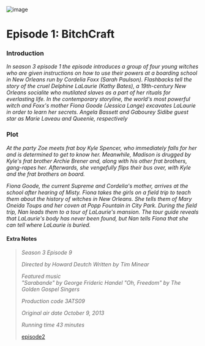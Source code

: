  

![image](https://github.com/user-attachments/assets/6b471346-18bc-45be-ab74-ecbe2152b701)

# Episode 1: BitchCraft # 


### Introduction

*In season 3 episode 1 the episode introduces a group of four young witches who are given instructions on how to use their powers at a boarding school in New Orleans run by Cordelia Foxx (Sarah Paulson). Flashbacks tell the story of the cruel Delphine LaLaurie (Kathy Bates), a 19th-century New Orleans socialite who mutilated slaves as a part of her rituals for everlasting life. In the contemporary storyline, the world's most powerful witch and Foxx's mother Fiona Goode (Jessica Lange) excavates LaLaurie in order to learn her secrets. Angela Bassett and Gabourey Sidibe guest star as Marie Laveau and Queenie, respectively* 

### Plot

*At the party Zoe meets frat boy Kyle Spencer, who immediately falls for her and is determined to get to know her. Meanwhile, Madison is drugged by Kyle's frat brother Archie Brener and, along with his other frat brothers, gang-rapes her. Afterwards, she vengefully flips their bus over, with Kyle and the frat brothers on board.*

*Fiona Goode, the current Supreme and Cordelia's mother, arrives at the school after hearing of Misty. Fiona takes the girls on a field trip to teach them about the history of witches in New Orleans. She tells them of Mary Oneida Toups and her coven at Popp Fountain in City Park. During the field trip, Nan leads them to a tour of LaLaurie's mansion. The tour guide reveals that LaLaurie's body has never been found, but Nan tells Fiona that she can tell where LaLaurie is buried.*

#### Extra Notes

> *Season 3 
Episode 9*
>
> *Directed by	Howard Deutch
Written by	Tim Minear*
>
> *Featured music	
"Sarabande" by George Frideric Handel
"Oh, Freedom" by The Golden Gospel Singers*
>
> *Production code	3ATS09*
>
> *Original air date	October 9, 2013*
>
> *Running time	43 minutes*
>
>
>  [episode2](episode2.md)
